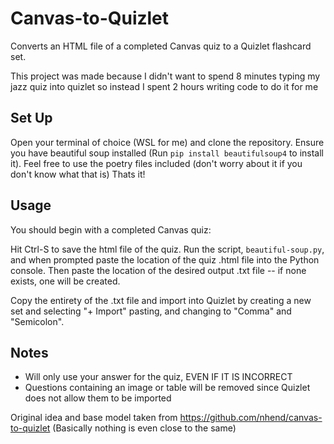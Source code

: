 # Canvas-to-Quizlet

Converts an HTML file of a completed Canvas quiz to a Quizlet flashcard set. 

This project was made because I didn't want to spend 8 minutes typing my jazz quiz into quizlet so instead I spent 2 hours writing code to do it for me

## Set Up
Open your terminal of choice (WSL for me) and clone the repository. Ensure you have beautiful soup installed (Run `pip install beautifulsoup4` to install it). 
Feel free to use the poetry files included (don't worry about it if you don't know what that is)
Thats it!

## Usage
You should begin with a completed Canvas quiz:

Hit Ctrl-S to save the html file of the quiz. Run the script, `beautiful-soup.py`, and when prompted paste the location of the quiz .html file into the Python console. Then paste the location of the desired output .txt file -- if none exists, one will be created. 

Copy the entirety of the .txt file and import into Quizlet by creating a new set and selecting "+ Import" pasting, and changing to "Comma" and "Semicolon".

## Notes
* Will only use your answer for the quiz, EVEN IF IT IS INCORRECT
* Questions containing an image or table will be removed since Quizlet does not allow them to be imported

Original idea and base model taken from https://github.com/nhend/canvas-to-quizlet (Basically nothing is even close to the same)

